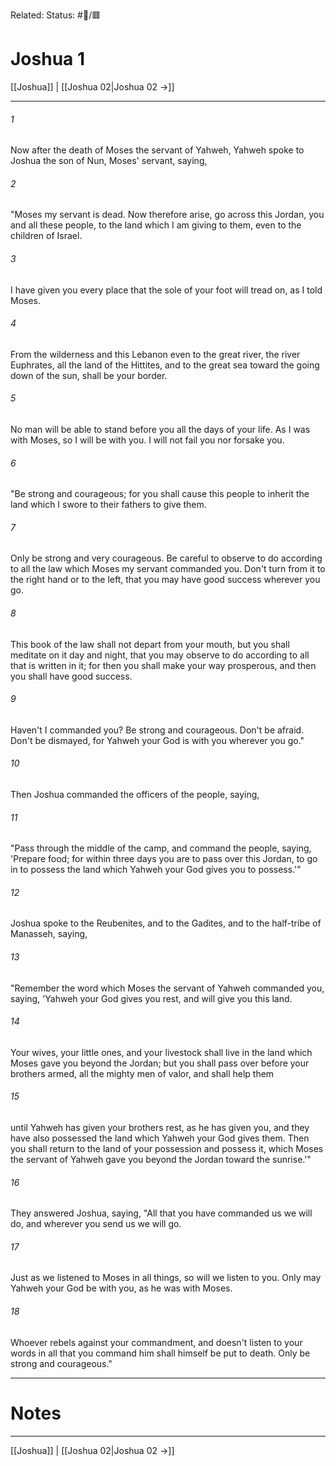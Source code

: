 Related:
Status: #📖/🟥
# Joshua 1

[[Joshua]] | [[Joshua 02|Joshua 02 →]]
***



###### 1 
Now after the death of Moses the servant of Yahweh, Yahweh spoke to Joshua the son of Nun, Moses' servant, saying, 

###### 2 
"Moses my servant is dead. Now therefore arise, go across this Jordan, you and all these people, to the land which I am giving to them, even to the children of Israel. 

###### 3 
I have given you every place that the sole of your foot will tread on, as I told Moses. 

###### 4 
From the wilderness and this Lebanon even to the great river, the river Euphrates, all the land of the Hittites, and to the great sea toward the going down of the sun, shall be your border. 

###### 5 
No man will be able to stand before you all the days of your life. As I was with Moses, so I will be with you. I will not fail you nor forsake you. 

###### 6 
"Be strong and courageous; for you shall cause this people to inherit the land which I swore to their fathers to give them. 

###### 7 
Only be strong and very courageous. Be careful to observe to do according to all the law which Moses my servant commanded you. Don't turn from it to the right hand or to the left, that you may have good success wherever you go. 

###### 8 
This book of the law shall not depart from your mouth, but you shall meditate on it day and night, that you may observe to do according to all that is written in it; for then you shall make your way prosperous, and then you shall have good success. 

###### 9 
Haven't I commanded you? Be strong and courageous. Don't be afraid. Don't be dismayed, for Yahweh your God is with you wherever you go." 

###### 10 
Then Joshua commanded the officers of the people, saying, 

###### 11 
"Pass through the middle of the camp, and command the people, saying, 'Prepare food; for within three days you are to pass over this Jordan, to go in to possess the land which Yahweh your God gives you to possess.'" 

###### 12 
Joshua spoke to the Reubenites, and to the Gadites, and to the half-tribe of Manasseh, saying, 

###### 13 
"Remember the word which Moses the servant of Yahweh commanded you, saying, 'Yahweh your God gives you rest, and will give you this land. 

###### 14 
Your wives, your little ones, and your livestock shall live in the land which Moses gave you beyond the Jordan; but you shall pass over before your brothers armed, all the mighty men of valor, and shall help them 

###### 15 
until Yahweh has given your brothers rest, as he has given you, and they have also possessed the land which Yahweh your God gives them. Then you shall return to the land of your possession and possess it, which Moses the servant of Yahweh gave you beyond the Jordan toward the sunrise.'" 

###### 16 
They answered Joshua, saying, "All that you have commanded us we will do, and wherever you send us we will go. 

###### 17 
Just as we listened to Moses in all things, so will we listen to you. Only may Yahweh your God be with you, as he was with Moses. 

###### 18 
Whoever rebels against your commandment, and doesn't listen to your words in all that you command him shall himself be put to death. Only be strong and courageous."

---
# Notes


***
[[Joshua]] | [[Joshua 02|Joshua 02 →]]
